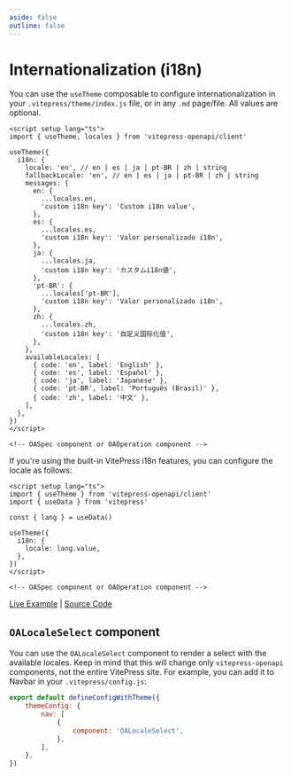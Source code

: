 ```yaml
---
aside: false
outline: false
---
```


# Internationalization (i18n)

You can use the `useTheme` composable to configure internationalization in your `.vitepress/theme/index.js` file, or in any `.md` page/file. All values are optional.

```vue
<script setup lang="ts">
import { useTheme, locales } from 'vitepress-openapi/client'

useTheme({
  i18n: {
    locale: 'en', // en | es | ja | pt-BR | zh | string
    fallbackLocale: 'en', // en | es | ja | pt-BR | zh | string
    messages: {
      en: {
        ...locales.en,
        'custom i18n key': 'Custom i18n value',
      },
      es: {
        ...locales.es,
        'custom i18n key': 'Valor personalizado i18n',
      },
      ja: {
        ...locales.ja,
        'custom i18n key': 'カスタムi18n値',
      },
      'pt-BR': {
        ...locales['pt-BR'],
        'custom i18n key': 'Valor personalizado i18n',
      },
      zh: {
        ...locales.zh,
        'custom i18n key': '自定义国际化值',
      },
    },
    availableLocales: [
      { code: 'en', label: 'English' },
      { code: 'es', label: 'Español' },
      { code: 'ja', label: 'Japanese' },
      { code: 'pt-BR', label: 'Português (Brasil)' },
      { code: 'zh', label: '中文' },
    ],
  },
})
</script>

<!-- OASpec component or OAOperation component -->
```

If you're using the built-in VitePress i18n features, you can configure the locale as follows:

```vue
<script setup lang="ts">
import { useTheme } from 'vitepress-openapi/client'
import { useData } from 'vitepress'

const { lang } = useData()

useTheme({
  i18n: {
    locale: lang.value,
  },
})
</script>

<!-- OASpec component or OAOperation component -->
```

<div class="flex justify-center">
<div class="tip custom-block w-full max-w-xl p-4 text-center">

[Live Example](https://vitepress-openapi-i18n.vercel.app/) | [Source Code](https://github.com/enzonotario/vitepress-openapi-i18n)

</div>
</div>

## `OALocaleSelect` component

You can use the `OALocaleSelect` component to render a select with the available locales. Keep in mind that this will change only `vitepress-openapi` components, not the entire VitePress site. For example, you can add it to Navbar in your `.vitepress/config.js`:

```js
export default defineConfigWithTheme({
    themeConfig: {
        nav: [
            {
                component: 'OALocaleSelect',
            },
        ],
    },
})
```
